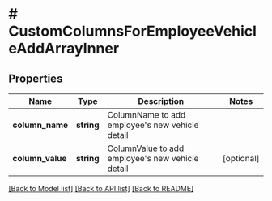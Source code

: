 # # CustomColumnsForEmployeeVehicleAddArrayInner

## Properties

Name | Type | Description | Notes
------------ | ------------- | ------------- | -------------
**column_name** | **string** | ColumnName to add employee&#39;s new vehicle detail |
**column_value** | **string** | ColumnValue to add employee&#39;s new vehicle detail | [optional]

[[Back to Model list]](../../README.md#models) [[Back to API list]](../../README.md#endpoints) [[Back to README]](../../README.md)
